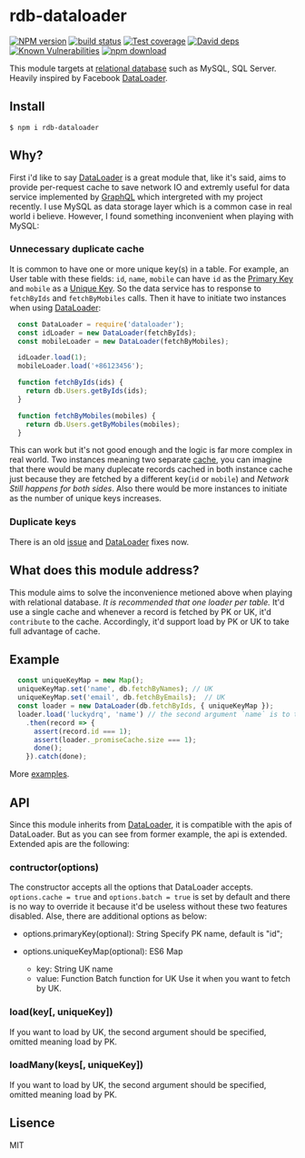 # rdb-dataloader

[![NPM version][npm-image]][npm-url]
[![build status][travis-image]][travis-url]
[![Test coverage][codecov-image]][codecov-url]
[![David deps][david-image]][david-url]
[![Known Vulnerabilities][snyk-image]][snyk-url]
[![npm download][download-image]][download-url]

This module targets at [relational database](https://en.wikipedia.org/wiki/Relational_database) such as MySQL, SQL Server. Heavily inspired by Facebook [DataLoader](https://github.com/facebook/dataloader/issues).

[npm-image]: https://img.shields.io/npm/v/rdb-dataloader.svg?style=flat-square
[npm-url]: https://npmjs.org/package/rdb-dataloader
[travis-image]: https://img.shields.io/travis/luckydrq/rdb-dataloader/master.svg?style=flat-square
[travis-url]: https://travis-ci.org/luckydrq/rdb-dataloader
[codecov-image]: https://codecov.io/gh/luckydrq/rdb-dataloader/branch/master/graph/badge.svg
[codecov-url]: https://codecov.io/gh/luckydrq/rdb-dataloader
[david-image]: https://img.shields.io/david/luckydrq/rdb-dataloader.svg?style=flat-square
[david-url]: https://david-dm.org/luckydrq/rdb-dataloader
[snyk-image]: https://snyk.io/test/npm/rdb-dataloader/badge.svg?style=flat-square
[snyk-url]: https://snyk.io/test/npm/rdb-dataloader
[download-image]: https://img.shields.io/npm/dm/rdb-dataloader.svg?style=flat-square
[download-url]: https://npmjs.org/package/rdb-dataloader

## Install
`$ npm i rdb-dataloader`

## Why?
First i'd like to say [DataLoader](https://github.com/facebook/dataloader/issues) is a great module that, like it's said, aims to provide per-request cache to save network IO and extremly useful for data service implemented by [GraphQL](http://graphql.org) which intergreted with my project recently. I use MySQL as data storage layer which is a common case in real world i believe. However, I found something inconvenient when playing with MySQL:

### Unnecessary duplicate cache
It is common to have one or more unique key(s) in a table. For example,
an User table with these fields: `id`, `name`, `mobile` can have
`id` as the [Primary Key](http://wiki.c2.com/?PrimaryKey) and `mobile`
as a [Unique Key](https://en.wikipedia.org/wiki/Unique_key). So the data service has to response to `fetchByIds` and `fetchByMobiles` calls. Then it
have to initiate two instances when using [DataLoader](https://github.com/facebook/dataloader):
```js
  const DataLoader = require('dataloader');
  const idLoader = new DataLoader(fetchByIds);
  const mobileLoader = new DataLoader(fetchByMobiles);

  idLoader.load(1);
  mobileLoader.load('+86123456');

  function fetchByIds(ids) {
    return db.Users.getByIds(ids);
  }

  function fetchByMobiles(mobiles) {
    return db.Users.getByMobiles(mobiles);
  }
```

This can work but it's not good enough and the logic is far more complex
in real world. Two instances meaning two separate [cache](https://github.com/facebook/dataloader/blob/master/src/index.js#L56), you can imagine
that there would be many duplecate records cached in both instance
cache just because they are fetched by a different key(`id` or
`mobile`) and *Network Still happens for both sides*. Also there would be more instances to initiate as the number
of unique keys increases.

### Duplicate keys
There is an old [issue](https://github.com/facebook/dataloader/issues/49) and [DataLoader](https://github.com/facebook/dataloader) fixes now.

## What does this module address?
This module aims to solve the inconvenience metioned above when playing with relational database. *It is recommended that one loader per table.* It'd use a single cache and whenever a record is fetched by PK or UK, it'd `contribute` to the cache. Accordingly, it'd support load by PK or UK to take full advantage of cache.

## Example
```js
  const uniqueKeyMap = new Map();
  uniqueKeyMap.set('name', db.fetchByNames); // UK
  uniqueKeyMap.set('email', db.fetchByEmails);  // UK
  const loader = new DataLoader(db.fetchByIds, { uniqueKeyMap });
  loader.load('luckydrq', 'name') // the second argument `name` is to tell loader to fetchByNames
    .then(record => {
      assert(record.id === 1);
      assert(loader._promiseCache.size === 1);
      done();
    }).catch(done);
```

More [examples](https://github.com/luckydrq/rdb-dataloader/blob/master/test/index.test.js).

## API
Since this module inherits from [DataLoader](https://github.com/facebook/dataloader), it is compatible with the apis of DataLoader. But as you can see from former example, the api is extended. Extended apis are the following:

### contructor(options)
The constructor accepts all the options that DataLoader accepts. `options.cache = true` and `options.batch = true` is set by default and there is no way to override it because it'd be useless without these two features disabled. Alse, there are additional options as below:

- options.primaryKey(optional): String
Specify PK name, default is "id";

- options.uniqueKeyMap(optional): ES6 Map
  - key: String
    UK name
  - value: Function
    Batch function for UK
Use it when you want to fetch by UK.

### load(key[, uniqueKey])
If you want to load by UK, the second argument should be specified, omitted meaning load by PK.

### loadMany(keys[, uniqueKey])
If you want to load by UK, the second argument should be specified, omitted meaning load by PK.

## Lisence
MIT
